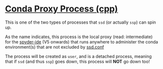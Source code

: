 # <ins>C<ins>onda <ins>P<ins>roxy <ins>P<ins>rocess (cpp)

This is one of the two types of processes that `ssd` (or actually `ssp`) can spin up.

As the name indicates, this process is the local proxy (read: intermediate) for the [spyder-ide](https://www.spyder-ide.org/) (V5 onwards) that runs 
anywhere to administer the conda environment(s) that are not excluded by [ssd.conf](/src/ssd/ssd_conf.md) 

The process will be created as `user`, and is a detached process, meaning that if `ssd` (and thus `ssp`) goes down, this process will **NOT** go down too!
